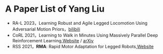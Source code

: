 # A Paper List of Yang Liu
- RA-L 2023，Learning Robust and Agile Legged Locomotion Using Adversarial Motion Priors，[bilibili](https://www.bilibili.com/video/BV1nM4y177rY/)
- CoRL 2021，Learning to Walk in Minutes Using Massively Parallel Deep Reinforcement Learning,[Website](https://leggedrobotics.github.io/legged_gym/) /  [arXiv](https://arxiv.org/abs/2109.11978)
- RSS 2021，**RMA**: Rapid Motor Adaptation for Legged Robots,[Website](https://ashish-kmr.github.io/rma-legged-robots/)
